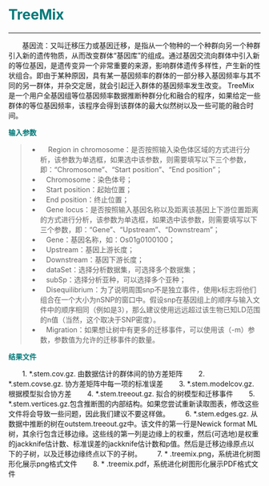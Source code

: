 # <font color="#007979">TreeMix</font>

---

&#160; &#160; &#160; &#160;基因流：又叫迁移压力或基因迁移，是指从一个物种的一个种群向另一个种群引入新的遗传物质，从而改变群体“基因库”的组成。通过基因交流向群体中引入新的等位基因，是遗传变异一个非常重要的来源，影响群体遗传多样性，产生新的性状组合。即由于某种原因，具有某一基因频率的群体的一部分移入基因频率与其不同的另一群体，并杂交定居，就会引起迁入群体的基因频率发生改变。
TreeMix是一个用户全基因组等位基因频率数据推断种群分化和融合的程序，如果给定一些群体的等位基因频率，该程序会得到该群体的最大似然树以及一些可能的融合时间。

**<font color="#007979">输入参数</font>**

> * &#160; &#160; Region in chromosome：是否按照输入染色体区域的方式进行分析，该参数为单选框，如果选中该参数，则需要填写以下三个参数，即：“Chromosome”、“Start position”、“End position”；
> * &#160; &#160;<label id='chromosome'>Chromosome：</label>染色体号；
> * &#160; &#160;<label id='start'>Start position：</label>起始位置；
> * &#160; &#160;<label id='end'>End position：</label>终止位置；
> * &#160; &#160;Gene locus：是否按照输入基因名称以及距离该基因上下游位置距离的方式进行分析，该参数为单选框，如果选中该参数，则需要填写以下三个参数，即：“Gene”、“Upstream”、“Downstream”；
> * &#160; &#160;<label id='gene'>Gene：</label>基因名称，如：Os01g0100100；
> * &#160; &#160;<label id='upstream'>Upstream：</label>基因上游长度；
> * &#160; &#160;<label id='downstream'>Downstream：</label>基因下游长度；
> * &#160; &#160;<label id='dataset'>dataSet：</label>选择分析数据集，可选择多个数据集；
> * &#160; &#160;<label id='subSp'>subSp：</label>选择分析亚种，可以选择多个亚种；
> * &#160; &#160;<label id='disequilibrium'>Disequilibrium：</label>为了说明周围snp不是独立事件，使用k标志将他们组合在一个大小为nSNP的窗口中。假设snp在基因组上的顺序与输入文件中的顺序相同（例如是3），那么建议使用远远超过该生物已知LD范围的n值（当然，这个取决于SNP密度）。
> * &#160; &#160;<label id='migration'>Migration：</label>如果想让树中有更多的迁移事件，可以使用该（-m）参数，参数值为允许的迁移事件的数量。


**<font color="#007979">结果文件</font>**

&#160; &#160; &#160; &#160;1. *.stem.cov.gz. 由数据估计的群体间的协方差矩阵
&#160; &#160; &#160; &#160;2. *.stem.covse.gz. 协方差矩阵中每一项的标准误差
&#160; &#160; &#160; &#160;3. *.stem.modelcov.gz. 根据模型拟合协方差
&#160; &#160; &#160; &#160;4. *.stem.treeout.gz. 拟合的树模型和迁移事件
&#160; &#160; &#160; &#160;5. *.stem.vertices.gz.包含推断图的内部结构。如果您尝试重新读取图表，修改这些文件将会导致一些问题，因此我们建议不要这样做。
&#160; &#160; &#160; &#160;6. *.stem.edges.gz. 从数据中推断的树在outstem.treeout.gz中。该文件的第一行是Newick format ML树，其余行包含迁移边缘。这些线的第一列是边缘上的权重，然后(可选地)是权重的jackknife估计数、标准误差的jackknife估计数和p值。然后是迁移边缘原点以下的子树，以及迁移边缘终点以下的子树。
&#160; &#160; &#160; &#160;7. * .treemix.png，系统进化树图形化展示png格式文件
&#160; &#160; &#160; &#160;8. * .treemix.pdf，系统进化树图形化展示PDF格式文件
